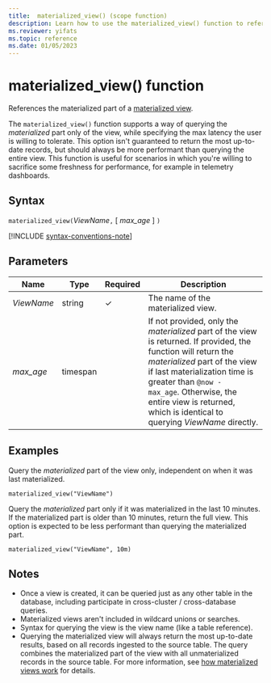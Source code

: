 ```yaml
---
title:  materialized_view() (scope function)
description: Learn how to use the materialized_view() function to reference the materialized part of a materialized view.
ms.reviewer: yifats
ms.topic: reference
ms.date: 01/05/2023
---
```


# materialized_view() function

References the materialized part of a [materialized view](../management/materialized-views/materialized-view-overview.md).

The `materialized_view()` function supports a way of querying the *materialized* part only of the view, while specifying the max latency the user is willing to tolerate. This option isn't guaranteed to return the most up-to-date records, but should always be more performant than querying the entire view. This function is useful for scenarios in which you're willing to sacrifice some freshness for performance, for example in telemetry dashboards.

## Syntax

`materialized_view(`*ViewName*`,` [ *max_age* ] `)`

[!INCLUDE [syntax-conventions-note](../../includes/syntax-conventions-note.md)]

## Parameters

| Name | Type | Required | Description |
|--|--|--|--|
| *ViewName*| string| &check;| The name of the materialized view.|
| *max_age*| timespan || If not provided, only the *materialized* part of the view is returned. If provided, the function will return the _materialized_ part of the view if last materialization time is greater than `@now -  max_age`. Otherwise, the entire view is returned, which is identical to querying *ViewName* directly.

## Examples

Query the *materialized* part of the view only, independent on when it was last materialized.

<!-- csl -->
```kusto
materialized_view("ViewName")
```

Query the *materialized* part only if it was materialized in the last 10 minutes. If the materialized part is older than 10 minutes, return the full view. This option is expected to be less performant than querying the materialized part.

<!-- csl -->
```kusto
materialized_view("ViewName", 10m)
```

## Notes

* Once a view is created, it can be queried just as any other table in the database, including participate in cross-cluster / cross-database queries.
* Materialized views aren't included in wildcard unions or searches.
* Syntax for querying the view is the view name (like a table reference).
* Querying the materialized view will always return the most up-to-date results, based on all records ingested to the source table. The query combines the materialized part of the view with all unmaterialized records in the source table. For more information, see [how materialized views work](../management/materialized-views/materialized-view-overview.md#how-materialized-views-work) for details.
